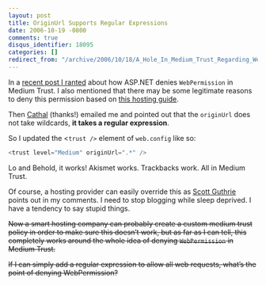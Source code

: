 ```yaml
---
layout: post
title: OriginUrl Supports Regular Expressions
date: 2006-10-19 -0800
comments: true
disqus_identifier: 18095
categories: []
redirect_from: "/archive/2006/10/18/A_Hole_In_Medium_Trust_Regarding_Web_Permission.aspx/"
---
```


In a [recent post I
ranted](https://haacked.com/archive/2006/10/17/Why_Oh_Why_Couldnt_WebPermission_Be_Part_Of_Medium_Trust.aspx "Why Can’t WebPermission Be Part Of Medium Trust")
about how ASP.NET denies `WebPermission` in Medium Trust. I also
mentioned that there may be some legitimate reasons to deny this
permission based on [this hosting
guide](http://weblogs.asp.net/hosterposter/archive/2006/03/22/440886.aspx "Guide to Medium Trust for hosting").

Then [Cathal](http://developers.ie/blogs/cconnolly/ "Cathal's Blog")
(thanks!) emailed me and pointed out that the `originUrl` does not take
wildcards, **it takes a regular expression**.

So I updated the \<`trust />` element of `web.config` like so:

```csharp
<trust level="Medium" originUrl=".*" />
```

Lo and Behold, it works! Akismet works. Trackbacks work. All in Medium
Trust.

Of course, a hosting provider can easily override this as [Scott
Guthrie](http://weblogs.asp.net/scottgu "Scott Guthrie") points out in
my comments. I need to stop blogging while sleep deprived. I have a
tendency to say stupid things.

~~Now a smart hosting company can probably create a custom medium trust
policy in order to make sure this doesn’t work, but as far as I can
tell, this completely works around the whole idea of denying
`WebPermission` in Medium Trust.~~

~~If I can simply add a regular expression to allow all web requests,
what’s the point of denying WebPermission?~~

